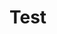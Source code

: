 # Test




<div id="container"></div>

<script type="module">

// Declare the chart dimensions and margins.
const width = 640;
const height = 400;
const marginTop = 20;
const marginRight = 20;
const marginBottom = 30;
const marginLeft = 40;

// Declare the x (horizontal position) scale.
const x = d3.scaleUtc()
    .domain([new Date("2023-01-01"), new Date("2024-01-01")])
    .range([marginLeft, width - marginRight]);

// Declare the y (vertical position) scale.
const y = d3.scaleLinear()
    .domain([0, 100])
    .range([height - marginBottom, marginTop]);

// Create the SVG container.
const svg = d3.create("svg")
    .attr("width", width)
    .attr("height", height);

// Add the x-axis.
svg.append("g")
    .attr("transform", `translate(0,${height - marginBottom})`)
    .call(d3.axisBottom(x));

// Add the y-axis.
svg.append("g")
    .attr("transform", `translate(${marginLeft},0)`)
    .call(d3.axisLeft(y));

svg
  .append("path")
  .attr("transform", "translate(400,200)")
  .attr("d", d3.arc()
    .innerRadius( 100 )
    .outerRadius( 150 )
    .startAngle( 3.14 )     // It's in radian, so Pi = 3.14 = bottom.
    .endAngle( 6.28 )       // 2*Pi = 6.28 = top
    )
  .attr('stroke', 'currentColor')
  .attr('fill', 'backgroundColor');

// Append the SVG element.
container.append(svg.node());

</script>
